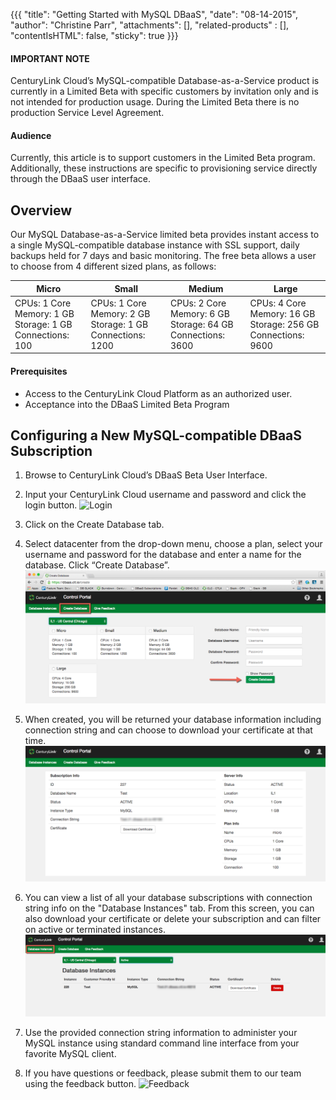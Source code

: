 {{{
  "title": "Getting Started with MySQL DBaaS",
  "date": "08-14-2015",
  "author": "Christine Parr",
  "attachments": [],
  "related-products" : [],
  "contentIsHTML": false,
  "sticky": true
}}}

#### IMPORTANT NOTE

CenturyLink Cloud’s MySQL-compatible Database-as-a-Service product is currently in a Limited Beta with specific customers by invitation only and is not intended for production usage.
During the Limited Beta there is no production Service Level Agreement.

#### Audience

Currently, this article is to support customers in the Limited Beta program.  Additionally, these instructions are specific to provisioning service directly through the DBaaS user interface.  

## Overview

Our MySQL Database-as-a-Service limited beta provides instant access to a single MySQL-compatible database instance with SSL support, daily backups held for 7 days and basic monitoring.  The free beta allows a user to choose from 4 different sized plans, as follows:

**Micro**|**Small**|**Medium**|**Large**
-----------|-----------|--------------|------------
CPUs: 1 Core<br>Memory: 1 GB<br>Storage: 1 GB<br>Connections: 100|CPUs: 1 Core<br>Memory: 2 GB<br>Storage: 1 GB<br>Connections: 1200|CPUs: 2 Core<br>Memory: 6 GB<br>Storage: 64 GB<br>Connections: 3600|CPUs: 4 Core<br>Memory: 16 GB<br>Storage: 256 GB<br>Connections: 9600

#### Prerequisites

- Access to the CenturyLink Cloud Platform as an authorized user.
- Acceptance into the DBaaS Limited Beta Program

## Configuring a New MySQL-compatible DBaaS Subscription

1.	Browse to CenturyLink Cloud’s DBaaS Beta User Interface.

2.  Input your CenturyLink Cloud username and password and click the login button. ![Login](../images/dbaas-login-beta.png)

3.  Click on the Create Database tab.

4.	Select datacenter from the drop-down menu, choose a plan, select your username and password for the database and enter a name for the database.  Click “Create Database”.  ![CreateDB](../images/dbaas-createdb-beta.png)

5.  When created, you will be returned your database information including connection string and can choose to download your certificate at that time. ![DBDetails](../images/dbaas-dbdetails-beta.png)

6.  You can view a list of all your database subscriptions with connection string info on the "Database Instances" tab.  From this screen, you can also download your certificate or delete your subscription and can filter on active or terminated instances.  ![ListDB](../images/dbaas-dblist-beta.png)

7.  Use the provided connection string information to administer your MySQL instance using standard command line interface from your favorite MySQL client.

8.  If you have questions or feedback, please submit them to our team using the feedback button. ![Feedback](../images/dbaas-feedback-beta.png)
